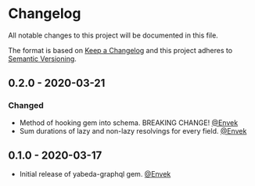 # Changelog

All notable changes to this project will be documented in this file.

The format is based on [Keep a Changelog](http://keepachangelog.com/en/1.0.0/)
and this project adheres to [Semantic Versioning](http://semver.org/spec/v2.0.0.html).

## 0.2.0 - 2020-03-21

### Changed

 - Method of hooking gem into schema. BREAKING CHANGE! [@Envek]
 - Sum durations of lazy and non-lazy resolvings for every field. [@Envek]

## 0.1.0 - 2020-03-17

 - Initial release of yabeda-graphql gem. [@Envek]

[@Envek]: https://github.com/Envek "Andrey Novikov"
